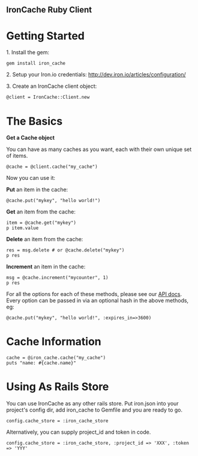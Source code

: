 IronCache Ruby Client
-------------

Getting Started
==============

1\. Install the gem:

    gem install iron_cache

2\. Setup your Iron.io credentials: http://dev.iron.io/articles/configuration/

3\. Create an IronCache client object:

    @client = IronCache::Client.new

The Basics
=========

**Get a Cache object**

You can have as many caches as you want, each with their own unique set of items.

    @cache = @client.cache("my_cache")

Now you can use it:

**Put** an item in the cache:

    @cache.put("mykey", "hello world!")

**Get** an item from the cache:

    item = @cache.get("mykey")
    p item.value

**Delete** an item from the cache:

    res = msg.delete # or @cache.delete("mykey")
    p res

**Increment** an item in the cache:

    msg = @cache.increment("mycounter", 1)
    p res

For all the options for each of these methods, please see our [API docs](http://dev.iron.io/cache/reference/api/). Every option can be passed in
via an optional hash in the above methods, eg:

    @cache.put("mykey", "hello world!", :expires_in=>3600)


Cache Information
=================

    cache = @iron_cache.cache("my_cache")
    puts "name: #{cache.name}"

Using As Rails Store
====================

You can use IronCache as any other rails store. Put iron.json into your project's config dir, add iron_cache to Gemfile and you are ready to go.

    config.cache_store = :iron_cache_store

Alternatively, you can supply project_id and token in code.

    config.cache_store = :iron_cache_store, :project_id => 'XXX', :token => 'YYY'
